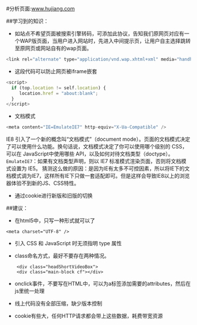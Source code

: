 #分析页面:www.hujiang.com

##学习到的知识：
+ 如站点不希望页面被搜索引擎转码，可添加此协议，告知我们原网页对应有一个WAP版页面，当用户进入网站时，先进入中间提示页，让用户自主选择跳转至原网页或网站自有的wap页面。

```javascript
<link rel="alternate" type="application/vnd.wap.xhtml+xml" media="handheld" href="http://m.hujiang.com/" />
```

+ 这段代码可以防止网页被iframe嵌套

```javascript
<script>
  if (top.location != self.location) {    
     location.href = "about:blank";
  }
</script>
```

+ 文档模式

```javascript
<meta content="IE=EmulateIE7" http-equiv="X-Ua-Compatible" />
```
IE8 引入了一个新的概念叫“文档模式”（document mode）。页面的文档模式决定了可以使用什么功能。换句话说，文档模式决定了你可以使用哪个级别的 CSS，可以在 JavaScript中使用哪些 API，以及如何对待文档类型（doctype）。`EmulateIE7`：如果有文档类型声明，则以 IE7 标准模式渲染页面，否则将文档模式设置为 IE5。
猜测这么做的原因：是因为IE有太多不可控因素，所以将IE下的文档模式调为IE7，这样所有IE下只做一套适配即可。但是这样会导致IE8以上的浏览器体验不到新的JS、CSS特性。

+ 通过cookie进行新版和旧版的切换

##建议：
+ 在html5中，只写一种形式就可以了
```
<meta charset="UTF-8" />
```
+ 引入 CSS 和 JavaScript 时无须指明 type 属性

+ class命名方式，最好不要存在两种情况。

```
    <div class="headShortVideoBox">
    <div class="main-block cf"></div>
```

+ onclick事件，不要写在HTML中，可以为a标签添加需要的attributes，然后在js里统一处理

+ 线上代码没有全部压缩，缺少版本控制

+ cookie有些大，任何HTTP请求都会带上这些数据，耗费带宽资源



